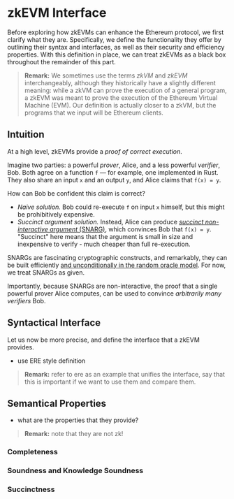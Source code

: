 # zkEVM Interface
Before exploring how zkEVMs can enhance the Ethereum protocol, we first clarify what they are.
Specifically, we define the functionality they offer by outlining their syntax and interfaces, as well as their security and efficiency properties.
With this definition in place, we can treat zkEVMs as a black box throughout the remainder of this part.

> **Remark:** We sometimes use the terms *zkVM* and *zkEVM* interchangeably, although they historically have a slightly different meaning: while a zkVM can prove the execution of a general program, a zkEVM was meant to prove the execution of the Ethereum Virtual Machine (EVM). Our definition is actually closer to a zkVM, but the programs that we input will be Ethereum clients.

## Intuition
At a high level, zkEVMs provide a *proof of correct execution*.

Imagine two parties: a powerful *prover*, Alice, and a less powerful *verifier*, Bob.
Both agree on a function `f` — for example, one implemented in Rust.
They also share an input `x` and an output `y`, and Alice claims that `f(x) = y`.

How can Bob be confident this claim is correct?

- *Naive solution.* Bob could re-execute `f` on input `x` himself, but this might be prohibitively expensive.
- *Succinct argument solution.* Instead, Alice can produce [*succinct non-interactive argument* (SNARG)](https://eprint.iacr.org/2010/610.pdf), which convinces Bob that `f(x) = y`. "Succinct" here means that the argument is small in size and inexpensive to verify - much cheaper than full re-execution.

SNARGs are fascinating cryptographic constructs, and remarkably, they can be built efficiently [and unconditionally in the random oracle model](https://eprint.iacr.org/2016/116.pdf).
For now, we treat SNARGs as given.

Importantly, because SNARGs are non-interactive, the proof that a single powerful prover Alice computes, can be used to convince *arbitrarily many verifiers* Bob.

## Syntactical Interface
Let us now be more precise, and define the interface that a zkEVM provides.


- use ERE style definition

> **Remark:**  refer to ere as an example that unifies the interface, say that this is important if we want to use them and compare them.

## Semantical Properties
- what are the properties that they provide?
> **Remark:**  note that they are not zk!

### Completeness

### Soundness and Knowledge Soundness

### Succinctness
